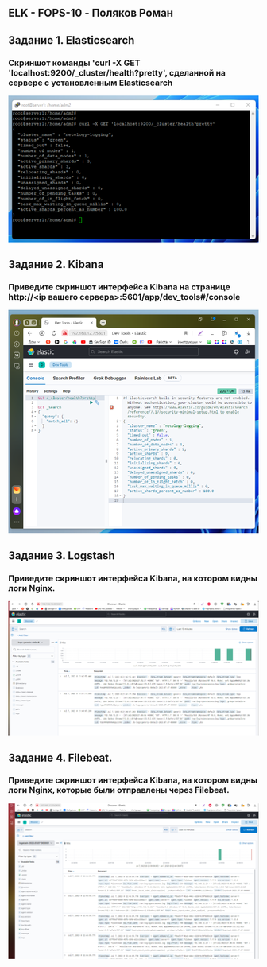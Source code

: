 ## ELK - FOPS-10 - Поляков Роман
## Задание 1. Elasticsearch  
### Скриншот команды 'curl -X GET 'localhost:9200/_cluster/health?pretty', сделанной на сервере с установленным Elasticsearch  
![Ссылка 1](https://github.com/bag2000/hw-8-01/blob/main/less-01.png)

## Задание 2. Kibana
### Приведите скриншот интерфейса Kibana на странице http://<ip вашего сервера>:5601/app/dev_tools#/console
![Ссылка 1](https://github.com/bag2000/hw-8-01/blob/main/less-02.png)
 
## Задание 3. Logstash
### Приведите скриншот интерфейса Kibana, на котором видны логи Nginx.
![Ссылка 2](https://github.com/bag2000/hw-8-01/blob/main/less-03.png)
  
## Задание 4. Filebeat.
### Приведите скриншот интерфейса Kibana, на котором видны логи Nginx, которые были отправлены через Filebeat.
![Ссылка 3](https://github.com/bag2000/hw-8-01/blob/main/less-04.png)
